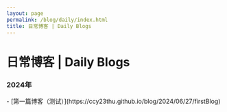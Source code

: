 ```yaml
---
layout: page
permalink: /blog/daily/index.html
title: 日常博客 | Daily Blogs
---
```

<h1>日常博客 | Daily Blogs</h1>

<h3>2024年</h3>
- [第一篇博客（测试）](https://ccy23thu.github.io/blog/2024/06/27/firstBlog)
